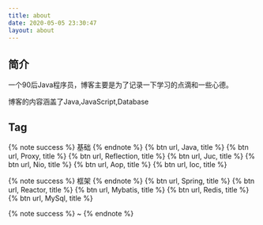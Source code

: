```yaml
---
title: about
date: 2020-05-05 23:30:47
layout: about
---
```


## 简介

一个90后Java程序员，博客主要是为了记录一下学习的点滴和一些心德。

博客的内容涵盖了Java,JavaScript,Database

## Tag



{% note success %}
基础
{% endnote %}
{% btn url, Java, title %}
{% btn url, Proxy, title %}
{% btn url, Reflection, title %}
{% btn url, Juc, title %}
{% btn url, Nio, title %}
{% btn url, Aop, title %}
{% btn url, Ioc, title %}

{% note success %}
框架
{% endnote %}
{% btn url, Spring, title %}
{% btn url, Reactor, title %}
{% btn url, Mybatis, title %}
{% btn url, Redis, title %}
{% btn url, MySql, title %}

{% note success %}
~
{% endnote %}